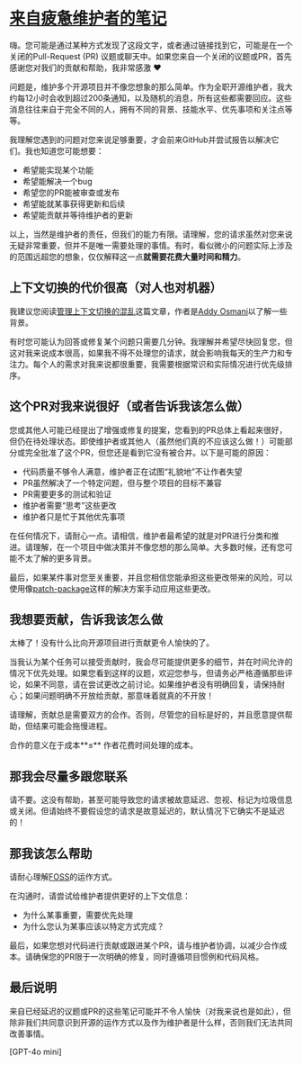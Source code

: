# [来自疲惫维护者的笔记](https://github.com/pi0/tired-maintainer)

嗨。您可能是通过某种方式发现了这段文字，或者通过链接找到它，可能是在一个关闭的Pull-Request (PR) 议题或聊天中。如果您来自一个关闭的议题或PR，首先感谢您对我们的贡献和帮助，我非常感激 ❤️

问题是，维护多个开源项目并不像您想象的那么简单。作为全职开源维护者，我大约每12小时会收到超过200条通知，以及随机的消息，所有这些都需要回应。这些消息往往来自于完全不同的人，拥有不同的背景、技能水平、优先事项和关注点等等。

我理解您遇到的问题对您来说足够重要，才会前来GitHub并尝试报告以解决它们。我也知道您可能想要：

- 希望能实现某个功能
- 希望能解决一个bug
- 希望您的PR能被审查或发布
- 希望能就某事获得更新和后续
- 希望能贡献并等待维护者的更新

以上，当然是维护者的责任，但我们的能力有限。请理解，您的请求虽然对您来说无疑非常重要，但并不是唯一需要处理的事情。有时，看似微小的问题实际上涉及的范围远超您的想象，仅仅解释这一点**就需要花费大量时间和精力**。

## 上下文切换的代价很高（对人也对机器）

我建议您阅读[管理上下文切换的混乱](https://leaddev.com/process/managing-chaos-context-switching)这篇文章，作者是[Addy Osmani](**https://twitter.com/addyosmani)以了解一些背景。

有时您可能认为回答或修复某个问题只需要几分钟。我理解并希望尽快回复您，但这对我来说成本很高，如果我不得不处理您的请求，就会影响我每天的生产力和专注力。每个人的需求对我来说都很重要，我需要根据常识和实际情况进行优先级排序。

## 这个PR对我来说很好（或者告诉我该怎么做）

您或其他人可能已经提出了增强或修复的提案，您看到的PR总体上看起来很好，但仍在待处理状态。即使维护者或其他人（虽然他们真的不应该这么做！）可能部分或完全批准了这个PR，但您还是看到它没有被合并。以下是可能的原因：

- 代码质量不够令人满意，维护者正在试图“礼貌地”不让作者失望
- PR虽然解决了一个特定问题，但与整个项目的目标不兼容
- PR需要更多的测试和验证
- 维护者需要“思考”这些更改
- 维护者只是忙于其他优先事项

在任何情况下，请耐心一点。请相信，维护者最希望的就是对PR进行分类和推进。请理解，在一个项目中做决策并不像您想的那么简单。大多数时候，还有您可能不太了解的更多背景。

最后，如果某件事对您至关重要，并且您相信您能承担这些更改带来的风险，可以使用像[patch-package](https://www.npmjs.com/package/patch-package)这样的解决方案手动应用这些更改。

## 我想要贡献，告诉我该怎么做

太棒了！没有什么比向开源项目进行贡献更令人愉快的了。

当我认为某个任务可以接受贡献时，我会尽可能提供更多的细节，并在时间允许的情况下优先处理。如果您看到这样的议题，欢迎您参与，但请务必严格遵循那些评论，如果不同意，请在尝试更改之前讨论。如果维护者没有明确回复，请保持耐心；如果问题明确不开放给贡献，那意味着就真的不开放！

请理解，贡献总是需要双方的合作。否则，尽管您的目标是好的，并且愿意提供帮助，但结果可能会拖慢进程。

合作的意义在于成本**≤** 作者花费时间处理的成本。

## 那我会尽量多跟您联系

请不要。这没有帮助，甚至可能导致您的请求被故意延迟、忽视、标记为垃圾信息或关闭。但请始终不要假设您的请求是故意延迟的，默认情况下它确实不是延迟的！

## 那我该怎么帮助

请耐心理解[FOSS](https://en.wikipedia.org/wiki/Free_and_open-source_software)的运作方式。

在沟通时，请尝试给维护者提供更好的上下文信息：

- 为什么某事重要，需要优先处理
- 为什么您认为某事应该以特定方式完成？

最后，如果您想对代码进行贡献或跟进某个PR，请与维护者协调，以减少合作成本。请确保您的PR限于一次明确的修复，同时遵循项目惯例和代码风格。

## 最后说明

来自已经延迟的议题或PR的这些笔记可能并不令人愉快（对我来说也是如此），但除非我们共同意识到开源的运作方式以及作为维护者是什么样，否则我们无法共同改善事情。

[GPT-4o mini]
